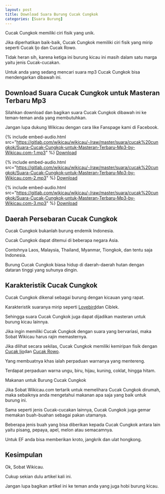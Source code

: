 ```yaml
---
layout: post
title: Download Suara Burung Cucak Cungkok
categories: [Suara Burung]
---
```


Cucak Cungkok memiliki ciri fisik yang unik.

Jika diperhatikan baik-baik, Cucak Cungkok memiliki ciri fisik yang mirip seperti Cucak Ijo dan Cucak Rowo.

Tidak heran sih, karena ketiga ini burung kicau ini masih dalam satu marga yaitu jenis Cucak-cucakan.

Untuk anda yang sedang mencari suara mp3 Cucak Cungkok bisa mendengarkan dibawah ini.

## Download Suara Cucak Cungkok untuk Masteran Terbaru Mp3

Silahkan download dan bagikan suara Cucak Cungkok dibawah ini ke teman-teman anda yang membutuhkan.

Jangan lupa dukung Wikicau dengan cara like Fanspage kami di Facebook.

{% include embed-audio.html src="https://gitlab.com/wikicau/wikicau/-/raw/master/suara/cucak%20cungkok/Suara-Cucak-Cungkok-untuk-Masteran-Terbaru-Mp3-by-Wikicau.com-1.mp3" %}
[Download](https://bit.ly/2Kvdt2G)

{% include embed-audio.html src="https://gitlab.com/wikicau/wikicau/-/raw/master/suara/cucak%20cungkok/Suara-Cucak-Cungkok-untuk-Masteran-Terbaru-Mp3-by-Wikicau.com-2.mp3" %}
[Download](https://bit.ly/2Y5bjK7)

{% include embed-audio.html src="https://gitlab.com/wikicau/wikicau/-/raw/master/suara/cucak%20cungkok/Suara-Cucak-Cungkok-untuk-Masteran-Terbaru-Mp3-by-Wikicau.com-3.mp3" %}
[Download](https://bit.ly/2Kt5Zgv)

## Daerah Persebaran Cucak Cungkok

Cucak Cungkok bukanlah burung endemik Indonesia.

Cucak Cungkok dapat ditemui di beberapa negara Asia.

Contohnya Laos, Malaysia, Thailand, Myanmar, Tiongkok, dan tentu saja Indonesia.

Burung Cucak Cungkok biasa hidup di daerah-daerah hutan dengan dataran tinggi yang suhunya dingin.

## Karakteristik Cucak Cungkok

Cucak Cungkok dikenal sebagai burung dengan kicauan yang rapat.

Karakteristik suaranya mirip seperti [Lovebird](https://wikicau.com/suara-lovebird/)dan Ciblek.

Sehingga suara Cucak Cungkok juga dapat dijadikan masteran untuk burung kicau lainnya.

Jika ingin memiliki Cucak Cungkok dengan suara yang bervariasi, maka Sobat Wikicau harus rajin memasternya.

Jika dilihat secara sekilas, Cucak Cungkok memiliki kemiripan fisik dengan [Cucak Ijo](https://wikicau.com/suara-cucak-ijo/)dan [Cucak Rowo](https://wikicau.com/suara-cucak-rowo/).

Yang membuatnya khas ialah perpaduan warnanya yang mentereng.

Terdapat perpaduan warna ungu, biru, hijau, kuning, coklat, hingga hitam.

Makanan untuk Burung Cucak Cungkok

Jika Sobat Wikicau.com tertarik untuk memelihara Cucak Cungkok dirumah, maka sebaiknya anda mengetahui makanan apa saja yang baik untuk burung ini.

Sama seperti jenis Cucak-cucakan lainnya, Cucak Cungkok juga gemar memakan buah-buahan sebagai pakan utamanya.

Beberapa jenis buah yang bisa diberikan kepada Cucak Cungkok antara  lain yaitu pisang, pepaya, apel, melon atau semacamnya.

Untuk EF anda bisa memberikan kroto, jangkrik dan ulat hongkong.

## Kesimpulan

Ok, Sobat Wikicau.

Cukup sekian dulu artikel kali ini.

Jangan lupa bagikan artikel ini ke teman anda yang juga hobi burung kicau.